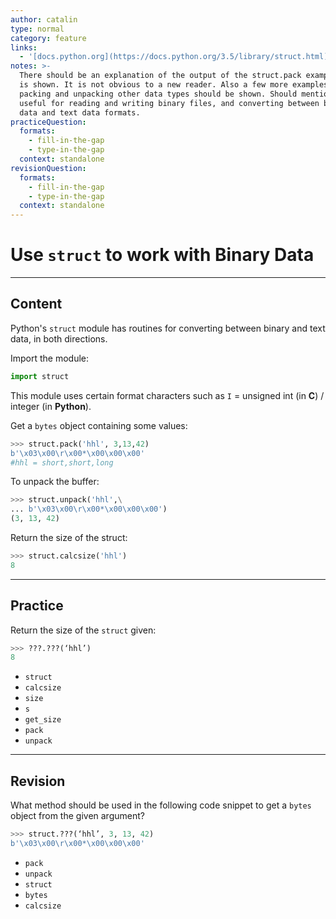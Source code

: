 ```yaml
---
author: catalin
type: normal
category: feature
links:
  - '[docs.python.org](https://docs.python.org/3.5/library/struct.html){website}'
notes: >-
  There should be an explanation of the output of the struct.pack example that
  is shown. It is not obvious to a new reader. Also a few more examples of
  packing and unpacking other data types should be shown. Should mention that is
  useful for reading and writing binary files, and converting between binary
  data and text data formats.
practiceQuestion:
  formats:
    - fill-in-the-gap
    - type-in-the-gap
  context: standalone
revisionQuestion:
  formats:
    - fill-in-the-gap
    - type-in-the-gap
  context: standalone
---
```


# Use `struct` to work with Binary Data


---

## Content

Python's `struct` module has routines for converting between binary and text data, in both directions.

Import the module:

```python
import struct
```

This module uses certain format characters such as `I` = unsigned  int (in **C**) / integer (in **Python**).

Get a `bytes` object containing some values:

```python
>>> struct.pack('hhl', 3,13,42)
b'\x03\x00\r\x00*\x00\x00\x00'
#hhl = short,short,long
```

To unpack the buffer:

```python
>>> struct.unpack('hhl',\
... b'\x03\x00\r\x00*\x00\x00\x00')
(3, 13, 42)

```

Return the size of the struct:

```python
>>> struct.calcsize('hhl')
8
```


---

## Practice

Return the size of the `struct` given:

```python
>>> ???.???(‘hhl’)
8
```

- `struct`
- `calcsize`
- `size`
- `s`
- `get_size`
- `pack`
- `unpack`


---

## Revision

What method should be used in the following code snippet to get a `bytes` object from the given argument?

```python
>>> struct.???(‘hhl’, 3, 13, 42)
b'\x03\x00\r\x00*\x00\x00\x00'
```

- `pack`
- `unpack`
- `struct`
- `bytes`
- `calcsize`
